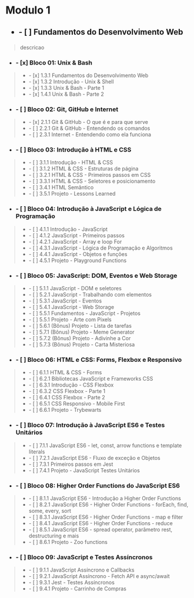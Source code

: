 # Modulo 1

## <ul><li>- [ ] Fundamentos do Desenvolvimento Web</li></ul>

>descricao

### <ul><li>- [x] Bloco 01: Unix & Bash</li></ul>

><ul><li>- [x] 1.3.1 Fundamentos do Desenvolvimento Web</li>
><li>-     [x] 1.3.2 Introdução - Unix & Shell </li>
><li>-     [x] 1.3.3 Unix & Bash - Parte 1 </li>
><li>-     [x] 1.4.1 Unix & Bash - Parte 2 </li></ul>

### <ul><li>- [ ] Bloco 02: Git, GitHub e Internet</li></ul>

><ul><li>- [x] 2.1.1 Git & GitHub - O que é e para que serve</li>
><li>-     [ ] 2.2.1 Git & GitHub - Entendendo os comandos</li>
><li>-     [ ] 2.3.1 Internet - Entendendo como ela funciona</li></ul>

### <ul><li>- [ ] Bloco 03: Introdução à HTML e CSS</li></ul>

><ul><li>- [ ] 3.1.1 Introdução - HTML & CSS</li>
><li>-     [ ] 3.1.2 HTML & CSS - Estruturas de página</li>
><li>-     [ ] 3.2.1 HTML & CSS - Primeiros passos em CSS</li>
><li>-     [ ] 3.3.1 HTML & CSS - Seletores e posicionamento</li>
><li>-     [ ] 3.4.1 HTML Semântico</li>
><li>-     [ ] 3.5.1 Projeto - Lessons Learned</li></ul>

### <ul><li>- [ ] Bloco 04: Introdução à JavaScript e Lógica de Programação</li></ul>

><ul><li>- [ ] 4.1.1 Introdução - JavaScript</li>
><li>-     [ ] 4.1.2 JavaScript - Primeiros passos</li>
><li>-     [ ] 4.2.1 JavaScript - Array e loop For</li>
><li>-     [ ] 4.3.1 JavaScript - Lógica de Programação e Algoritmos</li>
><li>-     [ ] 4.4.1 JavaScript - Objetos e funções</li>
><li>-     [ ] 4.5.1 Projeto - Playground Functions</li></ul>

### <ul><li>- [ ] Bloco 05: JavaScript: DOM, Eventos e Web Storage</ul></li>

><ul><li>- [ ] 5.1.1 JavaScript - DOM e seletores</li>
><li>-     [ ] 5.2.1 JavaScript - Trabalhando com elementos</li>
><li>-     [ ] 5.3.1 JavaScript - Eventos</li>
><li>-     [ ] 5.4.1 JavaScript - Web Storage</li>
><li>-     [ ] 5.5.1 Fundamentos - JavaScript - Projetos</li>
><li>-     [ ] 5.5.1 Projeto - Arte com Pixels</li>
><li>-     [ ] 5.6.1 (Bônus) Projeto - Lista de tarefas</li>
><li>-     [ ] 5.7.1 (Bônus) Projeto - Meme Generator</li>
><li>-     [ ] 5.7.2 (Bônus) Projeto - Adivinhe a Cor</li>
><li>-     [ ] 5.7.3 (Bônus) Projeto - Carta Misteriosa</li></ul>

### <ul><li>- [ ] Bloco 06: HTML e CSS: Forms, Flexbox e Responsivo</ul></li>

><ul><li>- [ ] 6.1.1 HTML & CSS - Forms</li>
><li>-     [ ] 6.2.1 Bibliotecas JavaScript e Frameworks CSS</li>
><li>-     [ ] 6.3.1 Introdução - CSS Flexbox</li>
><li>-     [ ] 6.3.2 CSS Flexbox - Parte 1</li>
><li>-     [ ] 6.4.1 CSS Flexbox - Parte 2</li>
><li>-     [ ] 6.5.1 CSS Responsivo - Mobile First</li>
><li>-     [ ] 6.6.1 Projeto - Trybewarts</li></ul>

### <ul><li>- [ ] Bloco 07: Introdução à JavaScript ES6 e Testes Unitários</ul></li>

><ul><li>- [ ] 7.1.1 JavaScript ES6 - let, const, arrow functions e template literals</li>
><li>-     [ ] 7.2.1 JavaScript ES6 - Fluxo de exceção e Objetos</li>
><li>-     [ ] 7.3.1 Primeiros passos em Jest</li>
><li>-     [ ] 7.4.1 Projeto - JavaScript Testes Unitários</li></ul>

### <ul><li>- [ ] Bloco 08: Higher Order Functions do JavaScript ES6</ul></li>

><ul><li>- [ ] 8.1.1 JavaScript ES6 - Introdução a Higher Order Functions</li>
><li>-     [ ] 8.2.1 JavaScript ES6 - Higher Order Functions - forEach, find, some, every, sort</li>
><li>-     [ ] 8.3.1 JavaScript ES6 - Higher Order Functions - map e filter</li>
><li>-     [ ] 8.4.1 JavaScript ES6 - Higher Order Functions - reduce</li>
><li>-     [ ] 8.5.1 JavaScript ES6 - spread operator, parâmetro rest, destructuring e mais</li>
><li>-     [ ] 8.6.1 Projeto - Zoo functions</li></ul>

### <ul><li>- [ ] Bloco 09: JavaScript e Testes Assíncronos</ul></li>

><ul><li>- [ ] 9.1.1 JavaScript Assíncrono e Callbacks</li>
><li>-     [ ] 9.2.1 JavaScript Assíncrono - Fetch API e async/await</li>
><li>-     [ ] 9.3.1 Jest - Testes Assíncronos</li>
><li>-     [ ] 9.4.1 Projeto - Carrinho de Compras</li></ul>

